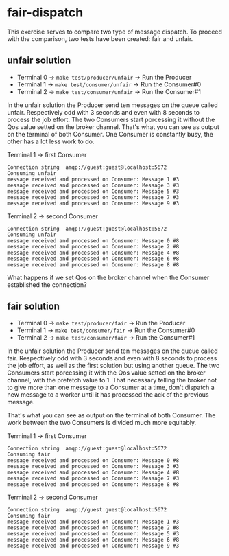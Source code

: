 # fair-dispatch

This exercise serves to compare two type of message dispatch.
To proceed with the comparison, two tests have been created: fair and unfair.

## unfair solution

* Terminal 0 -> `make test/producer/unfair` -> Run the Producer
* Terminal 1 -> `make test/consumer/unfair` -> Run the Consumer#0
* Terminal 2 -> `make test/consumer/unfair` -> Run the Consumer#1

In the unfair solution the Producer send ten messages on the queue called unfair. Respectively odd with 3 seconds and even with 8 seconds to process the job effort. The two Consumers start porcessing it without the Qos value setted on the broker channel. That's what you can see as output on the terminal of both Consumer. One Consumer is constantly busy, the other has a lot less work to do. 

Terminal 1 -> first Consumer
```
Connection string  amqp://guest:guest@localhost:5672
Consuming unfair
message received and processed on Consumer: Message 1 #3 
message received and processed on Consumer: Message 3 #3 
message received and processed on Consumer: Message 5 #3 
message received and processed on Consumer: Message 7 #3 
message received and processed on Consumer: Message 9 #3
```

Terminal 2 -> second Consumer
```
Connection string  amqp://guest:guest@localhost:5672
Consuming unfair
message received and processed on Consumer: Message 0 #8 
message received and processed on Consumer: Message 2 #8 
message received and processed on Consumer: Message 4 #8 
message received and processed on Consumer: Message 6 #8 
message received and processed on Consumer: Message 8 #8 
```

What happens if we set Qos on the broker channel when the Consumer established the connection?

## fair solution

* Terminal 0 -> `make test/producer/fair` -> Run the Producer
* Terminal 1 -> `make test/consumer/fair` -> Run the Consumer#0
* Terminal 2 -> `make test/consumer/fair` -> Run the Consumer#1

In the unfair solution the Producer send ten messages on the queue called fair. Respectively odd with 3 seconds and even with 8 seconds to process the job effort, as well as the first solution but using another queue. The two Consumers start porcessing it with the Qos value setted on the broker channel, with the prefetch value to 1. That necessary telling the broker not to give more than one message to a Consumer at a time, don't dispatch a new message to a worker until it has processed the ack of the previous message.

That's what you can see as output on the terminal of both Consumer. The work between the two Consumers is divided much more equitably.

Terminal 1 -> first Consumer
```
Connection string  amqp://guest:guest@localhost:5672
Consuming fair
message received and processed on Consumer: Message 0 #8 
message received and processed on Consumer: Message 3 #3 
message received and processed on Consumer: Message 4 #8 
message received and processed on Consumer: Message 7 #3 
message received and processed on Consumer: Message 8 #8 
```

Terminal 2 -> second Consumer
```
Connection string  amqp://guest:guest@localhost:5672
Consuming fair
message received and processed on Consumer: Message 1 #3 
message received and processed on Consumer: Message 2 #8 
message received and processed on Consumer: Message 5 #3 
message received and processed on Consumer: Message 6 #8 
message received and processed on Consumer: Message 9 #3
```